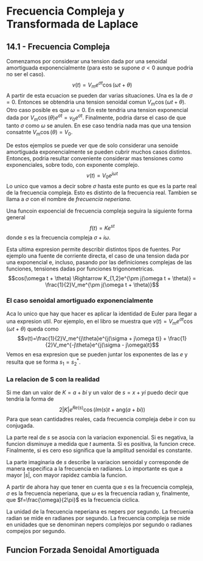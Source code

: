 # Frecuencia Compleja y Transformada de Laplace
## 14.1 - Frecuencia Compleja
Comenzamos por considerar una tension dada por una senoidal amortiguada exponencialmente (para esto se supone $\sigma < 0$ aunque podria no ser el caso). $$v(t) = V_me^{\sigma t}\cos{(\omega t + \theta)}$$
A partir de esta ecuacion se pueden dar varias situaciones. Una es la de $\sigma = 0$. Entonces se obtendria una tension senoidal comun $V_m\cos{(\omega t + \theta)}$. Otro caso posible es que $\omega = 0$. En este tendria una tension exponencial dada por $V_m\cos{(\theta)e^{\sigma t}} = v_0e^{\sigma t}$. Finalmente, podria darse el caso de que tanto $\sigma$ como $\omega$ se anulen. En ese caso tendria nada mas que una tension consatnte $V_m\cos{(\theta)} = V_0$.

De estos ejemplos se puede ver que de solo considerar una senoide amortiguada exponencialmente se pueden cubrir muchos casos distintos. Entonces, podria resultar conveniente considerar mas tensiones como exponenciales, sobre todo, con exponente complejo.$$v(t) = V_0e^{j \omega t}$$
Lo unico que vamos a decir sobre $\sigma$ hasta este punto es que es la parte real de la frecuencia compleja. Esto es distinto de la frecuencia real. Tambien se llama a $\sigma$ con el nombre de _frecuencia neperiana_.

Una funcoin expoencial de frecuencia compleja seguira la siguiente forma general $$f(t) = Ke^{st}$$ donde $s$ es la frecuencia compleja $\sigma + i\omega$.

Esta ultima expresion permite describir distintos tipos de fuentes. Por ejemplo una fuente de corriente directa, el caso de una tension dada por una exponencial e, incluso, pasando por las definiciones complejas de las funciones, tensiones dadas por funciones trigonometricas.$$cos(\omega t + \theta) \Rightarrow K_{1,2}e^{\pm j(\omega t + \theta)} = \frac{1}{2}V_me^{\pm j(\omega t + \theta)}$$
### El caso senoidal amortiguado exponencialmente
Aca lo unico que hay que hacer es aplicar la identidad de Euler para llegar a una expresion util. Por ejemplo, en el libro se muestra que $v(t) = V_me^{\sigma t}\cos{(\omega t + \theta)}$ queda como $$v(t)=\frac{1}{2}V_me^{j\theta}e^{j(\sigma + j\omega t)} + \frac{1}{2}V_me^{-j\theta}e^{j(\sigma - j\omega)t}$$
Vemos en esa expresion que se pueden juntar los exponentes de las $e$ y resulta que se forma $s_1=s_2^*$.

### La relacion de S con la realidad
Si me dan un valor de $K = a+bi$ y un valor de $s=x+yi$ puedo decir que tendria la forma de $$2|K|e^{Re(s)}\cos{(Im(s)t + \text{ang}(a+bi))}$$
Para que sean cantidadres reales, cada frecuencia compleja debe ir con su conjugada.

La parte real de $s$ se asocia con la variacion exponencial. Si es negativa, la funcion disminuye a medida que $t$ aumenta. Si es positiva, la funcion crece. Finalmente, si es cero  eso significa que la amplitud senoidal es constante.

La parte imaginaria de $s$ describe la variacion senoidal y corresponde de manera especifica a la frecuencia en radianes. Lo importante es que a mayor $|s|$, con mayor rapidez cambia la funcion.

A partir de ahora hay que tener en cuenta que $s$ es la frecuencia compleja, $\sigma$ es la frecuencia neperiana, que $\omega$ es la frecuencia radian y, finalmente, que $f=\frac{\omega}{2\pi}$ es la frecuencia ciclica.

La unidad de la frecuencia neperiana es nepers por segundo.
La frecuenia radian se mide en radianes por segundo.
La frecuencia compleja se mide en unidades que se denominan nepers complejos por segundo o radianes compejos por segundo. 


## Funcion Forzada Senoidal Amortiguada
